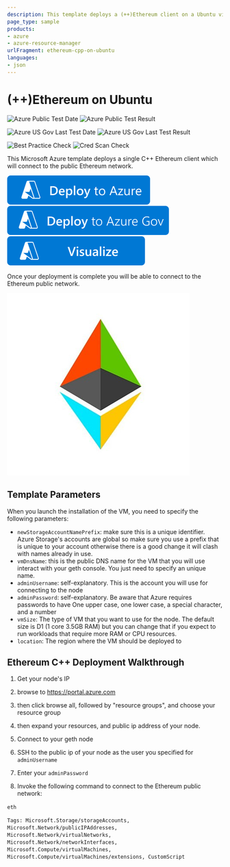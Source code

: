 ```yaml
---
description: This template deploys a (++)Ethereum client on a Ubuntu virtual machines
page_type: sample
products:
- azure
- azure-resource-manager
urlFragment: ethereum-cpp-on-ubuntu
languages:
- json
---
```

# (++)Ethereum on Ubuntu

![Azure Public Test Date](https://azurequickstartsservice.blob.core.windows.net/badges/application-workloads/ethereum/ethereum-cpp-on-ubuntu/PublicLastTestDate.svg)
![Azure Public Test Result](https://azurequickstartsservice.blob.core.windows.net/badges/application-workloads/ethereum/ethereum-cpp-on-ubuntu/PublicDeployment.svg)

![Azure US Gov Last Test Date](https://azurequickstartsservice.blob.core.windows.net/badges/application-workloads/ethereum/ethereum-cpp-on-ubuntu/FairfaxLastTestDate.svg)
![Azure US Gov Last Test Result](https://azurequickstartsservice.blob.core.windows.net/badges/application-workloads/ethereum/ethereum-cpp-on-ubuntu/FairfaxDeployment.svg)

![Best Practice Check](https://azurequickstartsservice.blob.core.windows.net/badges/application-workloads/ethereum/ethereum-cpp-on-ubuntu/BestPracticeResult.svg)
![Cred Scan Check](https://azurequickstartsservice.blob.core.windows.net/badges/application-workloads/ethereum/ethereum-cpp-on-ubuntu/CredScanResult.svg)

This Microsoft Azure template deploys a single C++ Ethereum client which will connect to the public Ethereum network.

[![Deploy to Azure](https://raw.githubusercontent.com/Azure/azure-quickstart-templates/master/1-CONTRIBUTION-GUIDE/images/deploytoazure.svg?sanitize=true)](https://portal.azure.com/#create/Microsoft.Template/uri/https%3A%2F%2Fraw.githubusercontent.com%2FAzure%2Fazure-quickstart-templates%2Fmaster%2Fapplication-workloads%2Fethereum%2Fethereum-cpp-on-ubuntu%2Fazuredeploy.json)
[![Deploy To Azure US Gov](https://raw.githubusercontent.com/Azure/azure-quickstart-templates/master/1-CONTRIBUTION-GUIDE/images/deploytoazuregov.svg?sanitize=true)](https://portal.azure.us/#create/Microsoft.Template/uri/https%3A%2F%2Fraw.githubusercontent.com%2FAzure%2Fazure-quickstart-templates%2Fmaster%2Fapplication-workloads%2Fethereum%2Fethereum-cpp-on-ubuntu%2Fazuredeploy.json)
[![Visualize](https://raw.githubusercontent.com/Azure/azure-quickstart-templates/master/1-CONTRIBUTION-GUIDE/images/visualizebutton.svg?sanitize=true)](http://armviz.io/#/?load=https%3A%2F%2Fraw.githubusercontent.com%2FAzure%2Fazure-quickstart-templates%2Fmaster%2Fapplication-workloads%2Fethereum%2Fethereum-cpp-on-ubuntu%2Fazuredeploy.json)

Once your deployment is complete you will be able to connect to the Ethereum public network.

![Ethereum-Azure](images/eth.jpg)

## Template Parameters

When you launch the installation of the VM, you need to specify the following parameters:
* `newStorageAccountNamePrefix`: make sure this is a unique identifier. Azure Storage's accounts are global so make sure you use a prefix that is unique to your account otherwise there is a good change it will clash with names already in use.
* `vmDnsName`: this is the public DNS name for the VM that you will use interact with your geth console. You just need to specify an unique name.
* `adminUsername`: self-explanatory. This is the account you will use for connecting to the node
* `adminPassword`: self-explanatory. Be aware that Azure requires passwords to have One upper case, one lower case, a special character, and a number
* `vmSize`: The type of VM that you want to use for the node. The default size is D1 (1 core 3.5GB RAM) but you can change that if you expect to run workloads that require more RAM or CPU resources.
* `location`: The region where the VM should be deployed to

## Ethereum C++ Deployment Walkthrough

1. Get your node's IP
 1. browse to https://portal.azure.com

 2. then click browse all, followed by "resource groups", and choose your resource group

 3. then expand your resources, and public ip address of your node.

2. Connect to your geth node
 1. SSH to the public ip of your node as the user you specified for `adminUsername`
 2. Enter your `adminPassword`

3. Invoke the following command to connect to the Ethereum public network:

`eth`

`Tags: Microsoft.Storage/storageAccounts, Microsoft.Network/publicIPAddresses, Microsoft.Network/virtualNetworks, Microsoft.Network/networkInterfaces, Microsoft.Compute/virtualMachines, Microsoft.Compute/virtualMachines/extensions, CustomScript`
